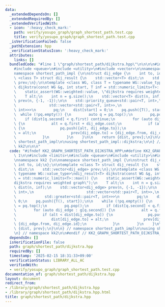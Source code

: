 ```yaml
---
data:
  _extendedDependsOn: []
  _extendedRequiredBy: []
  _extendedVerifiedWith:
  - icon: ':heavy_check_mark:'
    path: verify/yosupo_graph/graph_shortest_path.test.cpp
    title: verify/yosupo_graph/graph_shortest_path.test.cpp
  _isVerificationFailed: false
  _pathExtension: hpp
  _verificationStatusIcon: ':heavy_check_mark:'
  attributes:
    links: []
  bundledCode: "#line 1 \"graph/shortest_path/dijkstra.hpp\"\n\n\n\n#include <limits>\n\
    #include <queue>\n#include <utility>\n#include <vector>\n\nnamespace kk2 {\n\n\
    namespace shortest_path_impl {\n\nstruct dij_edge {\n    int to, id;\n};\n\ntemplate\
    \ <class T> struct dij_result {\n    std::vector<T> dist;\n    std::vector<dij_edge>\
    \ prev;\n};\n\ntemplate <class WG, class T = typename WG::value_type>\ndij_result<T>\
    \ dijkstra(const WG &g, int start, T inf = std::numeric_limits<T>::max()) {\n\
    \    static_assert(WG::weighted::value, \"dijkstra requires weighted graph\");\n\
    \    T alt;\n    int n = g.size();\n    std::vector<T> dist(n, inf);\n    std::vector<dij_edge>\
    \ prev(n, {-1, -1});\n\n    std::priority_queue<std::pair<T, int>,\n         \
    \               std::vector<std::pair<T, int>>,\n                        std::greater<std::pair<T,\
    \ int>>>\n        pq;\n    dist[start] = 0;\n    pq.push({T(), start});\n\n  \
    \  while (!pq.empty()) {\n        auto q = pq.top();\n        pq.pop();\n    \
    \    if (dist[q.second] < q.first) continue;\n        for (auto dij_edge : g[q.second])\
    \ {\n            alt = q.first + dij_edge.cost;\n            if (alt < dist[dij_edge.to])\
    \ {\n                pq.push({alt, dij_edge.to});\n                dist[dij_edge.to]\
    \ = alt;\n                prev[dij_edge.to] = {dij_edge.from, dij_edge.id};\n\
    \            }\n        }\n    }\n\n    return {dist, prev};\n}\n\n} // namespace\
    \ shortest_path_impl\n\nusing shortest_path_impl::dijkstra;\n\n} // namespace\
    \ kk2\n\n\n"
  code: "#ifndef KK2_GRAPH_SHORTEST_PATH_DIJKSTRA_HPP\n#define KK2_GRAPH_SHORTEST_PATH_DIJKSTRA_HPP\
    \ 1\n\n#include <limits>\n#include <queue>\n#include <utility>\n#include <vector>\n\
    \nnamespace kk2 {\n\nnamespace shortest_path_impl {\n\nstruct dij_edge {\n   \
    \ int to, id;\n};\n\ntemplate <class T> struct dij_result {\n    std::vector<T>\
    \ dist;\n    std::vector<dij_edge> prev;\n};\n\ntemplate <class WG, class T =\
    \ typename WG::value_type>\ndij_result<T> dijkstra(const WG &g, int start, T inf\
    \ = std::numeric_limits<T>::max()) {\n    static_assert(WG::weighted::value, \"\
    dijkstra requires weighted graph\");\n    T alt;\n    int n = g.size();\n    std::vector<T>\
    \ dist(n, inf);\n    std::vector<dij_edge> prev(n, {-1, -1});\n\n    std::priority_queue<std::pair<T,\
    \ int>,\n                        std::vector<std::pair<T, int>>,\n           \
    \             std::greater<std::pair<T, int>>>\n        pq;\n    dist[start] =\
    \ 0;\n    pq.push({T(), start});\n\n    while (!pq.empty()) {\n        auto q\
    \ = pq.top();\n        pq.pop();\n        if (dist[q.second] < q.first) continue;\n\
    \        for (auto dij_edge : g[q.second]) {\n            alt = q.first + dij_edge.cost;\n\
    \            if (alt < dist[dij_edge.to]) {\n                pq.push({alt, dij_edge.to});\n\
    \                dist[dij_edge.to] = alt;\n                prev[dij_edge.to] =\
    \ {dij_edge.from, dij_edge.id};\n            }\n        }\n    }\n\n    return\
    \ {dist, prev};\n}\n\n} // namespace shortest_path_impl\n\nusing shortest_path_impl::dijkstra;\n\
    \n} // namespace kk2\n\n#endif // KK2_GRAPH_SHORTEST_PATH_DIJKSTRA_HPP\n"
  dependsOn: []
  isVerificationFile: false
  path: graph/shortest_path/dijkstra.hpp
  requiredBy: []
  timestamp: '2025-02-15 18:31:33+09:00'
  verificationStatus: LIBRARY_ALL_AC
  verifiedWith:
  - verify/yosupo_graph/graph_shortest_path.test.cpp
documentation_of: graph/shortest_path/dijkstra.hpp
layout: document
redirect_from:
- /library/graph/shortest_path/dijkstra.hpp
- /library/graph/shortest_path/dijkstra.hpp.html
title: graph/shortest_path/dijkstra.hpp
---
```

